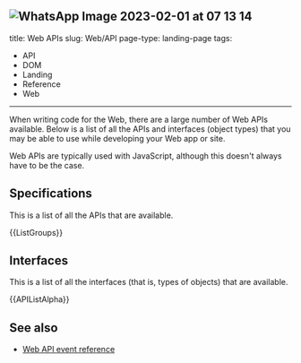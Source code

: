 ![WhatsApp Image 2023-02-01 at 07 13 14](https://user-images.githubusercontent.com/123114790/217673339-e1fffce7-39fb-40bf-bf1b-abb42f501152.jpg)
---
title: Web APIs
slug: Web/API
page-type: landing-page
tags:
  - API
  - DOM
  - Landing
  - Reference
  - Web
---

When writing code for the Web, there are a large number of Web APIs available. Below is a list of all the APIs and interfaces (object types) that you may be able to use while developing your Web app or site.

Web APIs are typically used with JavaScript, although this doesn't always have to be the case.

## Specifications

This is a list of all the APIs that are available.

{{ListGroups}}

## Interfaces

This is a list of all the interfaces (that is, types of objects) that are available.

{{APIListAlpha}}

## See also

- [Web API event reference](/en-US/docs/Web/Events)
